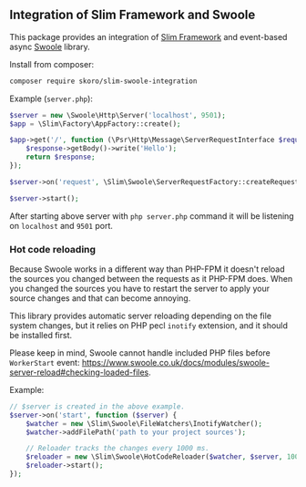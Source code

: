 Integration of Slim Framework and Swoole
----------------------------------------
This package provides an integration of [Slim Framework](https://www.slimframework.com/)
and event-based async [Swoole](https://github.com/swoole/swoole-src) library.

Install from composer:
```sh
composer require skoro/slim-swoole-integration
```

Example (`server.php`):
```php
$server = new \Swoole\Http\Server('localhost', 9501);
$app = \Slim\Factory\AppFactory::create();

$app->get('/', function (\Psr\Http\Message\ServerRequestInterface $request, \Psr\Http\Message\ResponseInterface $response) {
    $response->getBody()->write('Hello');
    return $response;
});

$server->on('request', \Slim\Swoole\ServerRequestFactory::createRequestCallback($app));

$server->start();
```
After starting above server with `php server.php` command
it will be listening on `localhost` and `9501` port.

### Hot code reloading

Because Swoole works in a different way than PHP-FPM it doesn't reload the sources
you changed between the requests as it PHP-FPM does. When you changed the sources you have
to restart the server to apply your source changes and that can become annoying.

This library provides automatic server reloading depending on the file system changes,
but it relies on PHP pecl `inotify` extension, and it should be installed first.

Please keep in mind, Swoole cannot handle included PHP files before `WorkerStart` 
event: https://www.swoole.co.uk/docs/modules/swoole-server-reload#checking-loaded-files.

Example:
```php
// $server is created in the above example.
$server->on('start', function ($server) {
    $watcher = new \Slim\Swoole\FileWatchers\InotifyWatcher();
    $watcher->addFilePath('path to your project sources');

    // Reloader tracks the changes every 1000 ms.
    $reloader = new \Slim\Swoole\HotCodeReloader($watcher, $server, 1000);
    $reloader->start();
});
```
